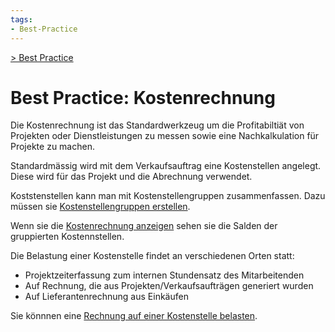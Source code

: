 ```yaml
---
tags:
- Best-Practice
---
```

[> Best Practice](Best%20Practice.md)
# Best Practice: Kostenrechnung

Die Kostenrechnung ist das Standardwerkzeug um die Profitabiltiät von Projekten oder Dienstleistungen zu messen sowie eine Nachkalkulation für Projekte zu machen.

Standardmässig wird mit dem Verkaufsauftrag eine Kostenstellen angelegt. Diese wird für das Projekt und die Abrechnung verwendet.
 
Koststenstellen kann man mit Kostenstellengruppen zusammenfassen. Dazu müssen sie [Kostenstellengruppen erstellen](Finanzen%20Kostenrechnung.md#Kostenstellengruppen%20erstellen).
 
Wenn sie die [Kostenrechnung anzeigen](Finanzen%20Kostenrechnung.md#Kostenrechnung%20anzeigen) sehen sie die Salden der gruppierten Kostennstellen.

Die Belastung einer Kostenstelle findet an verschiedenen Orten statt:
* Projektzeiterfassung zum internen Stundensatz des Mitarbeitenden
* Auf Rechnung, die aus Projekten/Verkaufsaufträgen generiert wurden
* Auf Lieferantenrechnung aus Einkäufen

Sie könnnen eine [Rechnung auf einer Kostenstelle belasten](Finanzen%20Zahlungen.md#Rechnung%20auf%20Kostenstelle%20belasten).